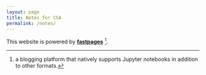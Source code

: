 ```yaml
---
layout: page
title: Notes for CSA
permalink: /notes/
---
```


This website is powered by **[fastpages](https://github.com/fastai/fastpages)** [^1].

[^1]: a blogging platform that natively supports Jupyter notebooks in addition to other formats.
